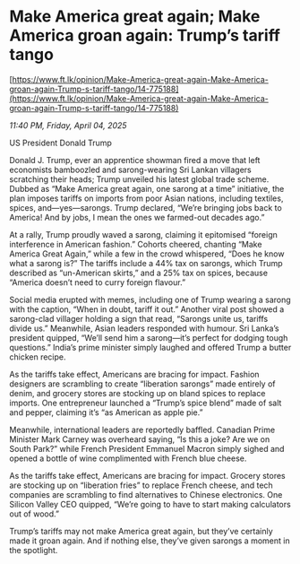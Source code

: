 # Make America great again; Make  America groan again: Trump’s tariff tango

[https://www.ft.lk/opinion/Make-America-great-again-Make-America-groan-again-Trump-s-tariff-tango/14-775188](https://www.ft.lk/opinion/Make-America-great-again-Make-America-groan-again-Trump-s-tariff-tango/14-775188)

*11:40 PM, Friday, April 04, 2025*

US President Donald Trump

Donald J. Trump, ever an apprentice showman fired a move that left economists bamboozled and sarong-wearing Sri Lankan villagers scratching their heads; Trump unveiled his latest global trade scheme. Dubbed as “Make America great again, one sarong at a time” initiative, the plan imposes tariffs on imports from poor Asian nations, including textiles, spices, and—yes—sarongs. Trump declared, “We’re bringing jobs back to America! And by jobs, I mean the ones we farmed-out decades ago.”

At a rally, Trump proudly waved a sarong, claiming it epitomised “foreign interference in American fashion.” Cohorts cheered, chanting “Make America Great Again,” while a few in the crowd whispered, “Does he know what a sarong is?” The tariffs include a 44% tax on sarongs, which Trump described as “un-American skirts,” and a 25% tax on spices, because “America doesn’t need to curry foreign flavour.”

Social media erupted with memes, including one of Trump wearing a sarong with the caption, “When in doubt, tariff it out.” Another viral post showed a sarong-clad villager holding a sign that read, “Sarongs unite us, tariffs divide us.” Meanwhile, Asian leaders responded with humour. Sri Lanka’s president quipped, “We’ll send him a sarong—it’s perfect for dodging tough questions.” India’s prime minister simply laughed and offered Trump a butter chicken recipe.

As the tariffs take effect, Americans are bracing for impact. Fashion designers are scrambling to create “liberation sarongs” made entirely of denim, and grocery stores are stocking up on bland spices to replace imports. One entrepreneur launched a “Trump’s spice blend” made of salt and pepper, claiming it’s “as American as apple pie.”

Meanwhile, international leaders are reportedly baffled. Canadian Prime Minister Mark Carney was overheard saying, “Is this a joke? Are we on South Park?” while French President Emmanuel Macron simply sighed and opened a bottle of wine complimented with French blue cheese.

As the tariffs take effect, Americans are bracing for impact. Grocery stores are stocking up on “liberation fries” to replace French cheese, and tech companies are scrambling to find alternatives to Chinese electronics. One Silicon Valley CEO quipped, “We’re going to have to start making calculators out of wood.”

Trump’s tariffs may not make America great again, but they’ve certainly made it groan again. And if nothing else, they’ve given sarongs a moment in the spotlight.


